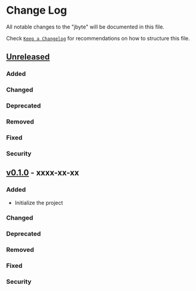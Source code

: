 # Change Log

All notable changes to the "jbyte" will be documented in this file.

Check [`Keep a Changelog`](http://keepachangelog.com/) for recommendations on how to structure this file.

## [Unreleased](https://github.com/caizhengxin/jbyte/compare/v0.1.0...HEAD)

### Added

### Changed

### Deprecated

### Removed

### Fixed

### Security

## [v0.1.0](https://github.com/caizhengxin/jbyte/releases/tag/v0.1.0) - xxxx-xx-xx

### Added

- Initialize the project

### Changed

### Deprecated

### Removed

### Fixed

### Security
